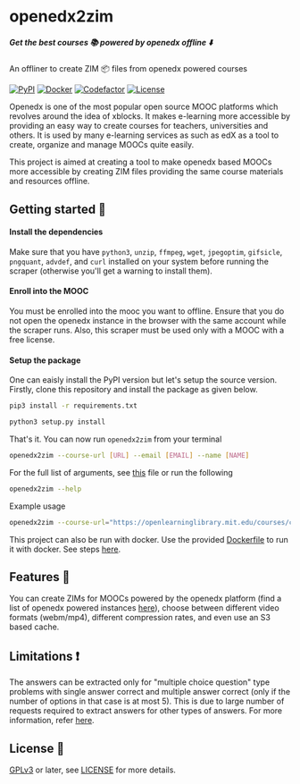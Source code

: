 # openedx2zim

##### Get the best courses :books: powered by openedx offline :arrow_down:
An offliner to create ZIM :package: files from openedx powered courses

[![PyPI](https://img.shields.io/pypi/v/openedx2zim?style=for-the-badge)](https://pypi.org/project/openedx2zim/)
[![Docker](https://ghcr-badge.deta.dev/openzim/openedx/latest_tag?label=docker)](https://ghcr.io/openzim/openedx)
[![Codefactor](https://img.shields.io/codefactor/grade/github/openzim/openedx/main?label=codefactor&style=for-the-badge)](https://www.codefactor.io/repository/github/openzim/openedx)
[![License](https://img.shields.io/github/license/openzim/openedx?color=blueviolet&style=for-the-badge)](https://www.gnu.org/licenses/gpl-3.0)

Openedx is one of the most popular open source MOOC platforms which revolves around the idea of xblocks. It makes e-learning more accessible by providing an easy way to create courses for teachers, universities and others. It is used by many e-learning services as such as edX as a tool to create, organize and manage MOOCs quite easily.

This project is aimed at creating a tool to make openedx based MOOCs more accessible by creating ZIM files providing the same course materials and resources offline.


## Getting started :rocket:

#### Install the dependencies
Make sure that you have `python3`, `unzip`, `ffmpeg`, `wget`, `jpegoptim`, `gifsicle`, `pngquant`, `advdef`, and `curl` installed on your system before running the scraper (otherwise you'll get a warning to install them).

#### Enroll into the MOOC
You must be enrolled into the mooc you want to offline. Ensure that you do not open the openedx instance in the browser with the same account while the scraper runs. Also, this scraper must be used only with a MOOC with a free license. 

#### Setup the package
One can eaisly install the PyPI version but let's setup the source version. Firstly, clone this repository and install the package as given below.

```bash
pip3 install -r requirements.txt
```

```bash
python3 setup.py install
```

That's it. You can now run `openedx2zim` from your terminal

```bash
openedx2zim --course-url [URL] --email [EMAIL] --name [NAME]
```

For the full list of arguments, see [this](openedx2zim/entrypoint.py) file or run the following
```bash
openedx2zim --help
```

Example usage
```bash
openedx2zim --course-url="https://openlearninglibrary.mit.edu/courses/course-v1:OCW+6.042J+2T2019/course/" --publisher="Massachusetts Institute of Technology" --email="example@example.com" --name="sample" --tmp-dir="output" --output="output" --debug  --keep --format="mp4"
```

This project can also be run with docker. Use the provided [Dockerfile](Dockerfile) to run it with docker. See steps [here](https://docs.docker.com/get-started/part2/).

## Features :robot:
You can create ZIMs for MOOCs powered by the openedx platform (find a list of openedx powered instances [here](https://openedx.atlassian.net/wiki/spaces/COMM/pages/162245773/Sites+powered+by+Open+edX+Platform)), choose between different video formats (webm/mp4), different compression rates, and even use an S3 based cache.

## Limitations :exclamation:
The answers can be extracted only for "multiple choice question" type problems with single answer correct and multiple answer correct (only if the number of options in that case is at most 5). This is due to large number of requests required to extract answers for other types of answers. For more information, refer [here](https://github.com/openzim/openedx/issues/35).

## License :book:

[GPLv3](https://www.gnu.org/licenses/gpl-3.0) or later, see
[LICENSE](LICENSE) for more details.
